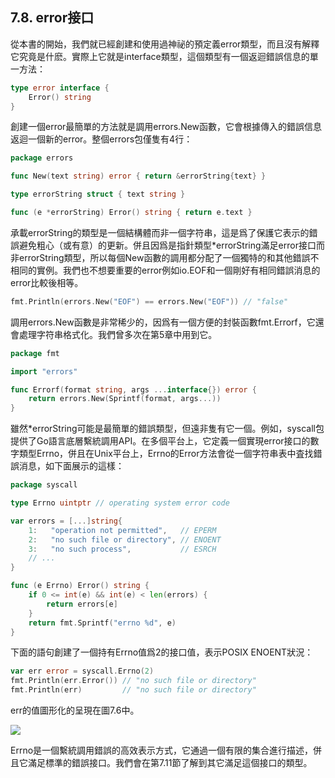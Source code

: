 ## 7.8. error接口

從本書的開始，我們就已經創建和使用過神祕的預定義error類型，而且沒有解釋它究竟是什麽。實際上它就是interface類型，這個類型有一個返迴錯誤信息的單一方法：

```go
type error interface {
	Error() string
}
```

創建一個error最簡單的方法就是調用errors.New函數，它會根據傳入的錯誤信息返迴一個新的error。整個errors包僅隻有4行：

```go
package errors

func New(text string) error { return &errorString{text} }

type errorString struct { text string }

func (e *errorString) Error() string { return e.text }
```

承載errorString的類型是一個結構體而非一個字符串，這是爲了保護它表示的錯誤避免粗心（或有意）的更新。併且因爲是指針類型*errorString滿足error接口而非errorString類型，所以每個New函數的調用都分配了一個獨特的和其他錯誤不相同的實例。我們也不想要重要的error例如io.EOF和一個剛好有相同錯誤消息的error比較後相等。

```go
fmt.Println(errors.New("EOF") == errors.New("EOF")) // "false"
```

調用errors.New函數是非常稀少的，因爲有一個方便的封裝函數fmt.Errorf，它還會處理字符串格式化。我們曾多次在第5章中用到它。

```go
package fmt

import "errors"

func Errorf(format string, args ...interface{}) error {
	return errors.New(Sprintf(format, args...))
}
```

雖然*errorString可能是最簡單的錯誤類型，但遠非隻有它一個。例如，syscall包提供了Go語言底層繫統調用API。在多個平台上，它定義一個實現error接口的數字類型Errno，併且在Unix平台上，Errno的Error方法會從一個字符串表中査找錯誤消息，如下面展示的這樣：

```go
package syscall

type Errno uintptr // operating system error code

var errors = [...]string{
	1:   "operation not permitted",   // EPERM
	2:   "no such file or directory", // ENOENT
	3:   "no such process",           // ESRCH
	// ...
}

func (e Errno) Error() string {
	if 0 <= int(e) && int(e) < len(errors) {
		return errors[e]
	}
	return fmt.Sprintf("errno %d", e)
}
```

下面的語句創建了一個持有Errno值爲2的接口值，表示POSIX ENOENT狀況：

```go
var err error = syscall.Errno(2)
fmt.Println(err.Error()) // "no such file or directory"
fmt.Println(err)         // "no such file or directory"
```

err的值圖形化的呈現在圖7.6中。

![](../images/ch7-06.png)

Errno是一個繫統調用錯誤的高效表示方式，它通過一個有限的集合進行描述，併且它滿足標準的錯誤接口。我們會在第7.11節了解到其它滿足這個接口的類型。

